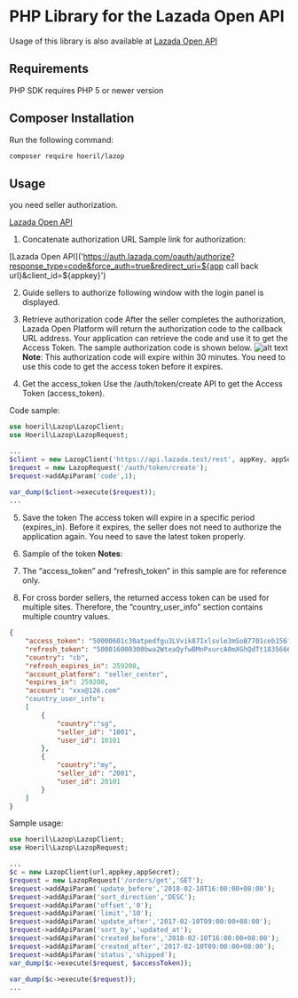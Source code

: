 # PHP Library for the Lazada Open API #
Usage of this library is also available at [Lazada Open API](https://open.lazada.com)

Requirements
-----

PHP SDK requires PHP 5 or newer version

Composer Installation
-----

Run the following command:
```bash
composer require hoeril/lazop
```

Usage
-----
you need seller authorization.

[Lazada Open API](https://open.lazada.com/doc/doc.htm?spm=a2o9m.11193531.0.0.1d796bbeGt9UoA#?nodeId=10777&docId=108260)

1. Concatenate authorization URL
Sample link for authorization:

[Lazada Open API]('https://auth.lazada.com/oauth/authorize?response_type=code&force_auth=true&redirect_uri=${app call back url}&client_id=${appkey}')

2. Guide sellers to authorize
following window with the login panel is displayed.

3. Retrieve authorization code
After the seller completes the authorization, Lazada Open Platform will return the authorization code to the callback URL address. Your application can retrieve the code and use it to get the Access Token. The sample authorization code is shown below.
![alt text](https://gw.alipayobjects.com/zos/skylark/a8931057-4dec-4737-9f0d-5b5ca1cd1952/2018/png/83941b14-f1be-420c-9896-bb5108a96bd8.png)
<b>Note</b>: This authorization code will expire within 30 minutes. You need to use this code to get the access token before it expires.

4. Get the access_token
Use the /auth/token/create API to get the Access Token (access_token).

Code sample:

```php
use hoeril\Lazop\LazopClient;
use Hoeril\Lazop\LazopRequest;

...
$client = new LazopClient('https://api.lazada.test/rest', appKey, appSecret);
$request = new LazopRequest('/auth/token/create');
$request->addApiParam('code',1);
    
var_dump($client->execute($request));
...
```
5. Save the token
The access token will expire in a specific period (expires_in). Before it expires, the seller does not need to authorize the application again. You need to save the latest token properly.

6. Sample of the token
<b>Notes</b>:
1. The “access_token” and “refresh_token” in this sample are for reference only.
2. For cross border sellers, the returned access token can be used for multiple sites. Therefore, the “country_user_info” section contains multiple country values.
```json 
{
	"access_token": "50000601c30atpedfgu3LVvik87Ixlsvle3mSoB7701ceb156fPunYZ43GBg",
	"refresh_token": "500016000300bwa2WteaQyfwBMnPxurcA0mXGhQdTt18356663CfcDTYpWoi",
	"country": "cb",
	"refresh_expires_in": 259200,
	"account_platform": "seller_center",
	"expires_in": 259200,
	"account": "xxx@126.com"
    "country_user_info":
    [
    	{
    	 	"country":"sg",
          	"seller_id": "1001",
          	"user_id": 10101
    	},
    	{
    	 	"country":"my",
          	"seller_id": "2001",
          	"user_id": 20101
    	}
    ]
}
```

Sample usage:
```php
use hoeril\Lazop\LazopClient;
use Hoeril\Lazop\LazopRequest;

...
$c = new LazopClient(url,appkey,appSecret);
$request = new LazopRequest('/orders/get','GET');
$request->addApiParam('update_before','2018-02-10T16:00:00+08:00');
$request->addApiParam('sort_direction','DESC');
$request->addApiParam('offset','0');
$request->addApiParam('limit','10');
$request->addApiParam('update_after','2017-02-10T09:00:00+08:00');
$request->addApiParam('sort_by','updated_at');
$request->addApiParam('created_before','2018-02-10T16:00:00+08:00');
$request->addApiParam('created_after','2017-02-10T09:00:00+08:00');
$request->addApiParam('status','shipped');
var_dump($c->execute($request, $accessToken));
    
var_dump($c->execute($request));
...

```